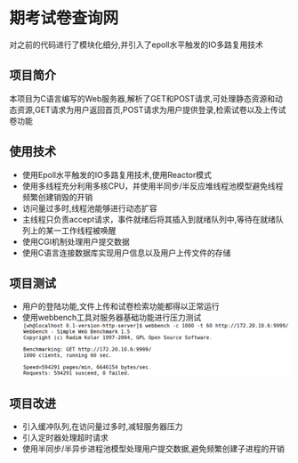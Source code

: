 # 期考试卷查询网
对之前的代码进行了模块化细分,并引入了epoll水平触发的IO多路复用技术

## 项目简介
本项目为C语言编写的Web服务器,解析了GET和POST请求,可处理静态资源和动态资源,GET请求为用户返回首页,POST请求为用户提供登录,检索试卷以及上传试卷功能

## 使用技术
* 使用Epoll水平触发的IO多路复用技术,使用Reactor模式
* 使用多线程充分利用多核CPU，并使用半同步/半反应堆线程池模型避免线程频繁创建销毁的开销
* 访问量过多时,线程池能够进行动态扩容
* 主线程只负责accept请求，事件就绪后将其插入到就绪队列中,等待在就绪队列上的某一工作线程被唤醒
* 使用CGI机制处理用户提交数据
* 使用C语言连接数据库实现用户信息以及用户上传文件的存储

## 项目测试
* 用户的登陆功能,文件上传和试卷检索功能都得以正常运行
* 使用webbench工具对服务器基础功能进行压力测试  
![测试结果](https://github.com/Emmmye/network/blob/master/0.1-version-http-server/user_upload_picture/test.png)

## 项目改进
* 引入缓冲队列,在访问量过多时,减轻服务器压力
* 引入定时器处理超时请求
* 使用半同步/半异步进程池模型处理用户提交数据,避免频繁创建子进程的开销
